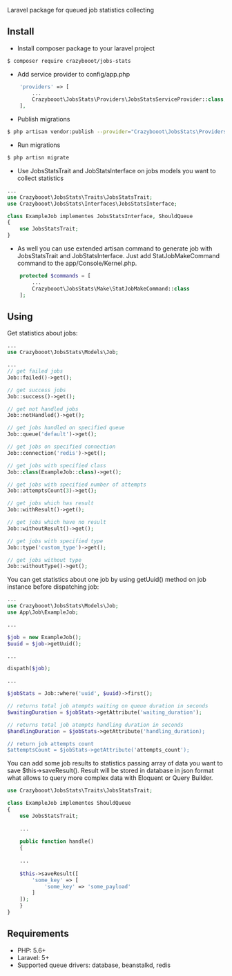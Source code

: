 Laravel package for queued job statistics collecting

## Install

* Install composer package to your laravel project
``` bash
$ composer require crazybooot/jobs-stats
```

* Add service provider to config/app.php
``` php
    'providers' => [
        ...
        Crazybooot\JobsStats\Providers\JobsStatsServiceProvider::class,
    ],
```

* Publish migrations
``` bash
$ php artisan vendor:publish --provider="Crazybooot\JobsStats\Providers\JobsStatsProvider" --tag="migrations"
```

* Run migrations
``` bash
$ php artisn migrate
```

* Use JobsStatsTrait and JobStatsInterface on jobs models you want to collect statistics
``` php
...
use Crazybooot\JobsStats\Traits\JobsStatsTrait;
use Crazybooot\JobsStats\Interfaces\JobsStatsInterface;

class ExampleJob implementes JobsStatsInterface, ShouldQueue
{
    use JobsStatsTrait;
}
```
* As well you can use extended artisan command to generate job with JobsStatsTrait and JobStatsInterface. Just add StatJobMakeCommand command to the app/Console/Kernel.php.
``` php
    protected $commands = [
        ...
        Crazybooot\JobsStats\Make\StatJobMakeCommand::class
    ];
```

## Using

Get statistics about jobs:

``` php
...
use Crazybooot\JobsStats\Models\Job;

...
// get failed jobs
Job::failed()->get();

// get success jobs
Job::success()->get();

// get not handled jobs
Job::notHandled()->get();

// get jobs handled on specified queue
Job::queue('default')->get();

// get jobs on specified connection
Job::connection('redis')->get();

// get jobs with specified class
Job::class(ExampleJob::class)->get();

// get jobs with specified number of attempts
Job::attemptsCount(3)->get();

// get jobs which has result
Job::withResult()->get();

// get jobs which have no result
Job::withoutResult()->get();

// get jobs with specified type
Job::type('custom_type')->get();

// get jobs without type
Job::withoutType()->get();
```

You can get statistics about one job by using getUuid() method on job instance before dispatching job:
``` php
...
use Crazybooot\JobsStats\Models\Job;
use App\Job\ExampleJob;

...

$job = new ExampleJob();
$uuid = $job->getUuid();

...

dispath($job);

...

$jobStats = Job::where('uuid', $uuid)->first();

// returns total job atempts waiting on queue duration in seconds
$waitingDuration = $jobStats->getAttribute('waiting_duration');

// returns total job atempts handling duration in seconds
$handlingDuration = $jobStats->getAttribute('handling_duration);

// return job attempts count
$attemptsCount = $jobStats->getAttribute('attempts_count');
```
You can add some job results to statistics passing array of data
you want to save $this->saveResult().
Result will be stored in database in json format what allows to query
more complex data with Eloquent or Query Builder.
``` php
use Crazybooot\JobsStats\Traits\JobsStatsTrait;

class ExampleJob implementes ShouldQueue
{
    use JobsStatsTrait;
    
    ...
    
    public function handle()
    {
    
    ...
    
    $this->saveResult([
        'some_key' => [
            'some_key' => 'some_payload'
        ]
    ]);
    }
}
```

## Requirements

* PHP: 5.6+
* Laravel: 5+
* Supported queue drivers: database, beanstalkd, redis

